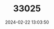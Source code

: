 ---
title: "33025"
category: "Shorea farinosa"
draft: false
date: 2024-02-22 13:03:50
languages:
  Thai: ["Kra bak dam"]
  Central Khmer: ["Lumboa"]
  Malay: ["Temak Merah"]
---